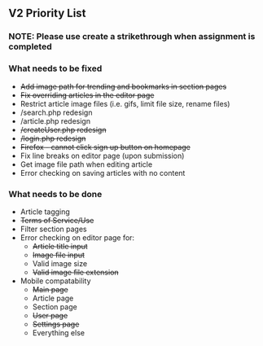 ## V2 Priority List
### NOTE: Please use create a strikethrough when assignment is completed

### What needs to be fixed
* ~~Add image path for trending and bookmarks in section pages~~
* ~~Fix overriding articles in the editor page~~
* Restrict article image files (i.e. gifs, limit file size, rename files)
* /search.php redesign
* /article.php redesign
* ~~/createUser.php redesign~~
* ~~/login.php redesign~~
* ~~Firefox - cannot click sign up button on homepage~~
* Fix line breaks on editor page (upon submission)
* Get image file path when editing article
* Error checking on saving articles with no content

### What needs to be done
* Article tagging
* ~~Terms of Service/Use~~
* Filter section pages
* Error checking on editor page for:
   * ~~Article title input~~
   * ~~Image file input~~
   * Valid image size
   * ~~Valid image file extension~~
* Mobile compatability
   * ~~Main page~~
   * Article page
   * Section page
   * ~~User page~~
   * ~~Settings page~~
   * Everything else
